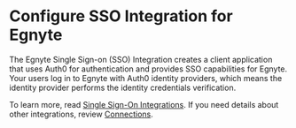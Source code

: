 # Configure SSO Integration for Egnyte

The Egnyte Single Sign-on (SSO) Integration creates a client application that uses Auth0 for authentication and provides SSO capabilities for Egnyte. Your users log in to Egnyte with Auth0 identity providers, which means the identity provider performs the identity credentials verification.

To learn more, read [Single Sign-On Integrations](https://auth0.com/docs/sso). If you need details about other integrations, review [Connections](https://auth0.com/docs/identityproviders).